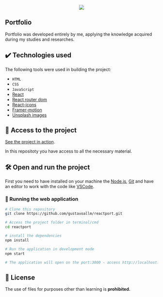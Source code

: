 <p align="center">
<img src="https://img.shields.io/static/v1?label=STATUS&message=CONCLUIDO&color=GREEN&style=for-the-badge"/>
</p>

## Portfolio

Portfolio was developed entirely by me, applying the knowledge acquired during my studies and researches.

## ✔️ Technologies used

The following tools were used in building the project:

-   `HTML`
-   `CSS`
-   `JavaScript`
-   [React](https://pt-br.reactjs.org/)
-   [React router dom](https://github.com/remix-run/react-router/tree/main/packages/react-router-dom)
-   [React-icons](https://react-icons.github.io/react-icons/)
-   [Framer-motion](https://www.npmjs.com/package/framer-motion)
-   [Unsplash images](https://unsplash.com/)

## 📁 Access to the project

[See the project in action](https://gustavoallm.netlify.app/).

In this repositoty you have access to all the necessary material.

## 🛠️ Open and run the project

First you need to have installed on your machine the [Node.js](https://nodejs.org/en/), [Git](https://git-scm.com/) and have an editor to work with the code like [VSCode](https://code.visualstudio.com/).

### 🎲 Running the web application

```bash
# Clone this repository
git clone https://github.com/gustavoallm/reactport.git

# Access the project folder in terminal/cmd
cd reactport

# install the dependencies
npm install

# Run the application in development mode
npm start

# The application will open on the port:3000 - access http://localhost:3000
```

## 📑 License

The use of files for purposes other than learning is **prohibited.**
